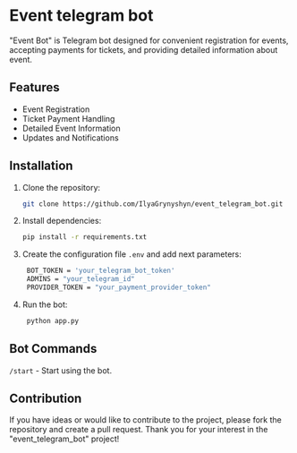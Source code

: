 # Event telegram bot

"Event Bot" is Telegram bot designed for convenient registration for events, 
accepting payments for tickets, and providing detailed information about event.

## Features

- Event Registration
- Ticket Payment Handling
- Detailed Event Information
- Updates and Notifications

## Installation

1. Clone the repository:

   ```bash
   git clone https://github.com/IlyaGrynyshyn/event_telegram_bot.git

2. Install dependencies:
    ```bash
    pip install -r requirements.txt

3. Create the configuration file `.env` and add next parameters:
   ```bash
    BOT_TOKEN = 'your_telegram_bot_token'
    ADMINS = "your_telegram_id"
    PROVIDER_TOKEN = "your_payment_provider_token"

4. Run the bot:
    ```bash
     python app.py

## Bot Commands
    
   `/start` - Start using the bot.
   
## Contribution
If you have ideas or would like to contribute to the project, please fork the repository and create a pull request.
Thank you for your interest in the "event_telegram_bot" project!